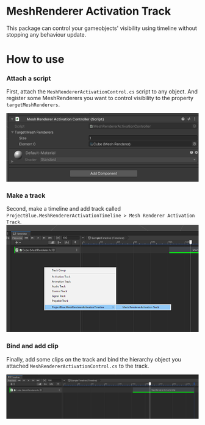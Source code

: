 # MeshRenderer Activation Track

This package can control your gameobjects' visibility using timeline without stopping any behaviour update.

# How to use

### Attach a script
First, attach the `MeshRendererActivationControl.cs` script to any object.
And register some MeshRenderers you want to control visibility to the property `targetMeshRenderers`. 

![Conponent](https://github.com/ProjectBLUE-000/Unity_MeshRendererActivationTrack/blob/master/Assets/ProjectBlueSDK/Packages/MeshRendererActivationTrack/Thumbnails/Component.png)

### Make a track
Second, make a timeline and add track called `ProjectBlue.MeshRendererActivationTimeline > Mesh Renderer Activation Track`.
![AddTrack](https://github.com/ProjectBLUE-000/Unity_MeshRendererActivationTrack/blob/master/Assets/ProjectBlueSDK/Packages/MeshRendererActivationTrack/Thumbnails/AddTrack.png)

### Bind and add clip
Finally, add some clips on the track and bind the hierarchy object you attached `MeshRendererActivationControl.cs` to the track. 

![TrackView](https://github.com/ProjectBLUE-000/Unity_MeshRendererActivationTrack/blob/master/Assets/ProjectBlueSDK/Packages/MeshRendererActivationTrack/Thumbnails/TrackView.png)